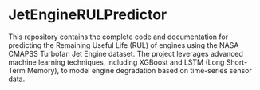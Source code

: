 # JetEngineRULPredictor
This repository contains the complete code and documentation for predicting the Remaining Useful Life (RUL) of engines using the NASA CMAPSS Turbofan Jet Engine dataset. The project leverages advanced machine learning techniques, including XGBoost and LSTM (Long Short-Term Memory), to model engine degradation based on time-series sensor data.
